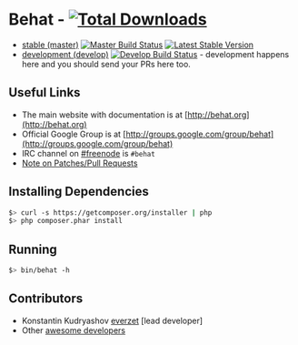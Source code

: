 Behat - [![Total Downloads](https://poser.pugx.org/behat/behat/downloads.png)](https://packagist.org/packages/behat/behat)
=====

- [stable (master)](https://github.com/Behat/Behat) [![Master Build Status](https://secure.travis-ci.org/Behat/Behat.png?branch=master)](http://travis-ci.org/Behat/Behat) [![Latest Stable Version](https://poser.pugx.org/behat/behat/v/stable.png)](https://packagist.org/packages/behat/behat)
- [development (develop)](https://github.com/Behat/Behat/tree/develop) [![Develop Build Status](https://secure.travis-ci.org/Behat/Behat.png?branch=develop)](http://travis-ci.org/Behat/Behat) - development happens here and you should send your PRs here too.

Useful Links
------------

- The main website with documentation is at [http://behat.org](http://behat.org)
- Official Google Group is at [http://groups.google.com/group/behat](http://groups.google.com/group/behat)
- IRC channel on [#freenode](http://freenode.net/) is `#behat`
- [Note on Patches/Pull Requests](CONTRIBUTING.md)

Installing Dependencies
-----------------------

```bash
$> curl -s https://getcomposer.org/installer | php
$> php composer.phar install
```

Running
-------

```bash
$> bin/behat -h
```

Contributors
------------

- Konstantin Kudryashov [everzet](http://github.com/everzet) [lead developer]
- Other [awesome developers](https://github.com/Behat/Behat/graphs/contributors)
